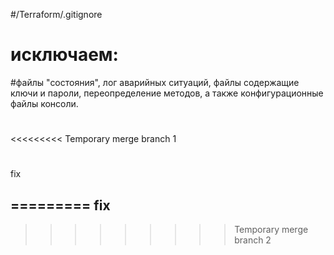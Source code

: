 #/Terraform/.gitignore
# исключаем: 
#файлы "состояния", лог аварийных ситуаций, файлы содержащие ключи и пароли, переопределение методов, а также конфигурационные файлы консоли.
#
#
<<<<<<<<< Temporary merge branch 1
#
#
fix

=========
fix
----
>>>>>>>>> Temporary merge branch 2


